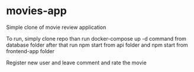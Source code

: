 # movies-app

Simple clone of movie review application 

To run, simply clone repo than run docker-compose up -d command from database folder 
after that run npm start from api folder and npm start from frontend-app folder

Register new user and leave comment and rate the movie
